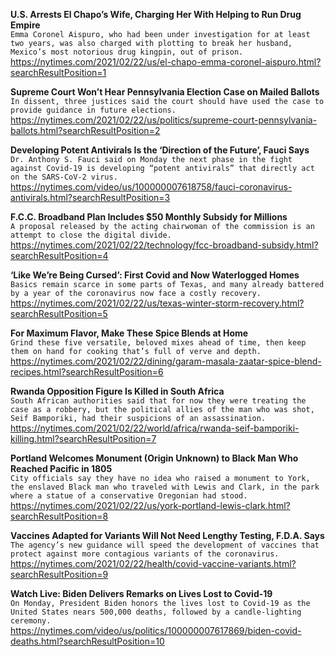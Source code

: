 **U.S. Arrests El Chapo’s Wife, Charging Her With Helping to Run Drug Empire**\
`Emma Coronel Aispuro, who had been under investigation for at least two years, was also charged with plotting to break her husband, Mexico’s most notorious drug kingpin, out of prison.`\
https://nytimes.com/2021/02/22/us/el-chapo-emma-coronel-aispuro.html?searchResultPosition=1

**Supreme Court Won’t Hear Pennsylvania Election Case on Mailed Ballots**\
`In dissent, three justices said the court should have used the case to provide guidance in future elections.`\
https://nytimes.com/2021/02/22/us/politics/supreme-court-pennsylvania-ballots.html?searchResultPosition=2

**Developing Potent Antivirals Is the ‘Direction of the Future’, Fauci Says**\
`Dr. Anthony S. Fauci said on Monday the next phase in the fight against Covid-19 is developing “potent antivirals” that directly act on the SARS-CoV-2 virus.`\
https://nytimes.com/video/us/100000007618758/fauci-coronavirus-antivirals.html?searchResultPosition=3

**F.C.C. Broadband Plan Includes $50 Monthly Subsidy for Millions**\
`A proposal released by the acting chairwoman of the commission is an attempt to close the digital divide.`\
https://nytimes.com/2021/02/22/technology/fcc-broadband-subsidy.html?searchResultPosition=4

**‘Like We’re Being Cursed’: First Covid and Now Waterlogged Homes**\
`Basics remain scarce in some parts of Texas, and many already battered by a year of the coronavirus now face a costly recovery.`\
https://nytimes.com/2021/02/22/us/texas-winter-storm-recovery.html?searchResultPosition=5

**For Maximum Flavor, Make These Spice Blends at Home**\
`Grind these five versatile, beloved mixes ahead of time, then keep them on hand for cooking that’s full of verve and depth.`\
https://nytimes.com/2021/02/22/dining/garam-masala-zaatar-spice-blend-recipes.html?searchResultPosition=6

**Rwanda Opposition Figure Is Killed in South Africa**\
`South African authorities said that for now they were treating the case as a robbery, but the political allies of the man who was shot, Seif Bamporiki, had their suspicions of an assassination.`\
https://nytimes.com/2021/02/22/world/africa/rwanda-seif-bamporiki-killing.html?searchResultPosition=7

**Portland Welcomes Monument (Origin Unknown) to Black Man Who Reached Pacific in 1805**\
`City officials say they have no idea who raised a monument to York, the enslaved Black man who traveled with Lewis and Clark, in the park where a statue of a conservative Oregonian had stood.`\
https://nytimes.com/2021/02/22/us/york-portland-lewis-clark.html?searchResultPosition=8

**Vaccines Adapted for Variants Will Not Need Lengthy Testing, F.D.A. Says**\
`The agency’s new guidance will speed the development of vaccines that protect against more contagious variants of the coronavirus.`\
https://nytimes.com/2021/02/22/health/covid-vaccine-variants.html?searchResultPosition=9

**Watch Live: Biden Delivers Remarks on Lives Lost to Covid-19**\
`On Monday, President Biden honors the lives lost to Covid-19 as the United States nears 500,000 deaths, followed by a candle-lighting ceremony.`\
https://nytimes.com/video/us/politics/100000007617869/biden-covid-deaths.html?searchResultPosition=10

